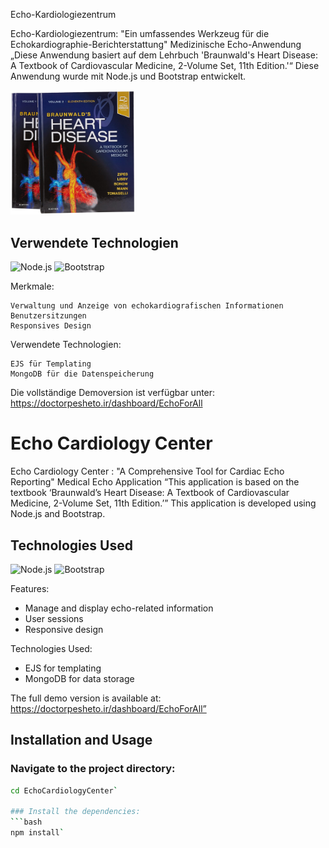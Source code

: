 Echo-Kardiologiezentrum

Echo-Kardiologiezentrum: "Ein umfassendes Werkzeug für die Echokardiographie-Berichterstattung" Medizinische Echo-Anwendung „Diese Anwendung basiert auf dem Lehrbuch 'Braunwald's Heart Disease: A Textbook of Cardiovascular Medicine, 2-Volume Set, 11th Edition.'“ Diese Anwendung wurde mit Node.js und Bootstrap entwickelt.

<img src="https://github.com/hnazarparvar28782/EchoCardiologyCenter/blob/master/public/assets/amazonbook1brownwald.jpg?raw=true" alt="Logo" width="200"/>

## Verwendete Technologien

![Node.js](https://img.shields.io/badge/Node.js-339933?style=flat-square&logo=node.js&logoColor=white)
![Bootstrap](https://img.shields.io/badge/Bootstrap-7952B3?style=flat-square&logo=bootstrap&logoColor=white)

Merkmale:

    Verwaltung und Anzeige von echokardiografischen Informationen
    Benutzersitzungen
    Responsives Design

Verwendete Technologien:

    EJS für Templating
    MongoDB für die Datenspeicherung

Die vollständige Demoversion ist verfügbar unter: https://doctorpesheto.ir/dashboard/EchoForAll




# Echo Cardiology Center
Echo Cardiology Center : "A Comprehensive Tool for Cardiac Echo Reporting"
Medical Echo Application
“This application is based on the textbook ‘Braunwald’s Heart Disease: A Textbook of Cardiovascular Medicine, 2-Volume Set, 11th Edition.’”
This application is developed using Node.js and Bootstrap.
## Technologies Used

![Node.js](https://img.shields.io/badge/Node.js-339933?style=flat-square&logo=node.js&logoColor=white)
![Bootstrap](https://img.shields.io/badge/Bootstrap-7952B3?style=flat-square&logo=bootstrap&logoColor=white)

Features:
  - Manage and display echo-related information
  - User sessions
  - Responsive design

Technologies Used:
  - EJS for templating
  - MongoDB for data storage
   
 The full demo version is available at:
 https://doctorpesheto.ir/dashboard/EchoForAll”

## Installation and Usage

### Navigate to the project directory:
```bash
cd EchoCardiologyCenter`

### Install the dependencies:
```bash
npm install`
